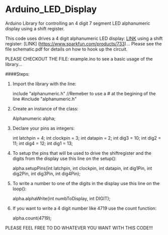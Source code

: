 # Arduino_LED_Display
Arduino Library for controlling an 4 digit 7 segment LED alphanumeric display using a shift register.

This code uses drives a 4 digit alphanumeric LED display: [LINK](https://www.sparkfun.com/products/11408) using a shift register: [LINK] (https://www.sparkfun.com/products/733)... Please see the file schematic.pdf for details on how to hook up the circuit.

PLEASE CHECKOUT THE FILE: example.ino to see a basic usage of the library...

####Steps:
1. Import the library with the line:

	include "alphanumeric.h" //Remeber to use a # at the begining of the line #include "alphanumeric.h"

2. Create an instance of the class:

	Alphanumeric alpha;

3. Declare your pins as integers:

	int latchpin = 4; 
	int clockpin = 3;
	int datapin = 2;
	int dig3 = 10;
	int dig2 = 11;
	int dig4 = 12;
	int dig1 = 13;

4. To setup the pins that will be used to drive the shiftregister and the digits from the display use this line on the setup():

	alpha.setupPins(int latchpin, int clockpin, int datapin, int dig1Pin, int dig2Pin, int dig3Pin, int dig4Pin);

5. To write a number to one of the digits in the display use this line on the loop():

	alpha.alphaWrite(int numbToDisplay, int DIGIT);

6. If you want to write a 4 digit number like 4719 use the count function:

	alpha.count(4719);

PLEASE FEEL FREE TO DO WHATEVER YOU WANT WITH THIS CODE!!!


